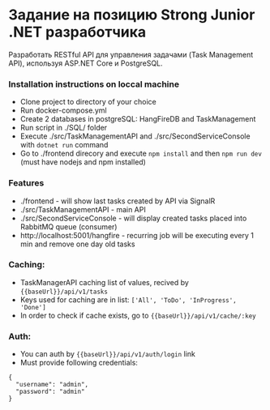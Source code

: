 # Задание на позицию Strong Junior .NET разработчика

Разработать RESTful API для управления задачами (Task Management API), используя ASP.NET Core и PostgreSQL.

### Installation instructions on loccal machine
* Clone project to directory of your choice
* Run docker-compose.yml
* Create 2 databases in postgreSQL: HangFireDB and TaskManagement
* Run script in ./SQL/ folder
* Execute ./src/TaskManagementAPI and ./src/SecondServiceConsole with ```dotnet run``` command
* Go to ./frontend direcory and execute ```npm install``` and then ```npm run dev``` (must have nodejs and npm installed)

### Features
* ./frontend - will show last tasks created by API via SignalR
* ./src/TaskManagementAPI - main API
* ./src/SecondServiceConsole - will display created tasks placed into RabbitMQ queue (consumer)
* http://localhost:5001/hangfire - recurring job will be executing every 1 min and remove one day old tasks

### Caching:
* TaskManagerAPI caching list of values, recived by ```{{baseUrl}}/api/v1/tasks```
* Keys used for caching are in list: ```['All', 'ToDo', 'InProgress', 'Done']```
* In order to check if cache exists, go to ```{{baseUrl}}/api/v1/cache/:key```


### Auth:
* You can auth by ```{{baseUrl}}/api/v1/auth/login``` link 
* Must provide following credentials:
```
{
  "username": "admin",
  "password": "admin"
}
```
